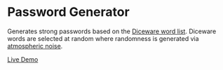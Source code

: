 # Password Generator
Generates strong passwords based on the [Diceware word list](https://theworld.com/~reinhold/diceware.html). Diceware words are selected at random where randomness is generated via [atmospheric noise](https://github.com/hamza5485/RandomNumberGenerator).

[Live Demo](https://hamzaanas.codes/pw-gen)

